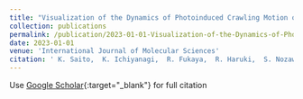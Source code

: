 ```yaml
---
title: "Visualization of the Dynamics of Photoinduced Crawling Motion of 4- ( Methylamino ) Azobenzene Crystals via Diffracted X-ray Tracking"
collection: publications
permalink: /publication/2023-01-01-Visualization-of-the-Dynamics-of-Photoinduced-Crawling-Motion-of-4-Methylamino-Azobenzene-Crystals-via-Diffracted-X-ray-Tracking
date: 2023-01-01
venue: 'International Journal of Molecular Sciences'
citation: ' K. Saito,  K. Ichiyanagi,  R. Fukaya,  R. Haruki,  S. Nozawa,  D. Sasaki,  T. Arai,  Y. Sasaki,  <ins>K. Mcgehee</ins>,  M. Saikawa,  M. Gao,  Z. Wei,  D. Kwaria,  Y. Norikane, &quot;Visualization of the Dynamics of Photoinduced Crawling Motion of 4- ( Methylamino ) Azobenzene Crystals via Diffracted X-ray Tracking.&quot; <em>International Journal of Molecular Sciences</em>, 2023.'
---
```

Use [Google Scholar](https://scholar.google.com/scholar?q=Visualization+of+the+Dynamics+of+Photoinduced+Crawling+Motion+of+4++(+Methylamino+)+Azobenzene+Crystals+via+Diffracted+X+ray+Tracking){:target="_blank"} for full citation